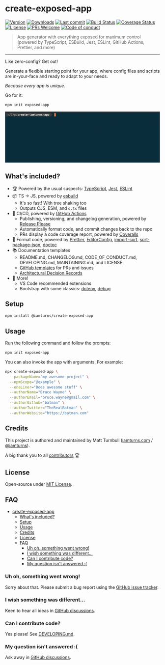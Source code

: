 # create-exposed-app

[![Version](https://img.shields.io/npm/v/create-exposed-app.svg?style=flat-square)](https://www.npmjs.com/package/create-exposed-app?activeTab=versions) [![Downloads](https://img.shields.io/npm/dt/create-exposed-app.svg?style=flat-square)](https://www.npmjs.com/package/create-exposed-app) [![Last commit](https://img.shields.io/github/last-commit/iamturns/create-exposed-app.svg?style=flat-square)](https://github.com/iamturns/create-exposed-app/graphs/commit-activity) [![Build Status](https://img.shields.io/endpoint.svg?url=https%3A%2F%2Factions-badge.atrox.dev%2Fiamturns%2Fcreate-exposed-app%2Fbadge%3Fref%3Dmaster&style=flat&label=build&logo=false)](https://actions-badge.atrox.dev/iamturns/create-exposed-app/goto?ref=master) [![Coverage Status](https://coveralls.io/repos/github/iamturns/create-exposed-app/badge.svg?branch=master)](https://coveralls.io/github/iamturns/create-exposed-app?branch=master) [![License](https://img.shields.io/github/license/iamturns/create-exposed-app.svg?style=flat-square)](https://github.com/iamturns/create-exposed-app/blob/master/LICENSE) [![PRs Welcome](https://img.shields.io/badge/PRs-welcome-brightgreen.svg?style=flat-square)](https://github.com/iamturns/create-exposed-app#can-i-contribute-code) [![Code of conduct](https://img.shields.io/badge/code%20of-conduct-ff69b4.svg?style=flat-square)](https://github.com/iamturns/create-exposed-app/blob/master/CODE_OF_CONDUCT.md)

> App generator with everything exposed for maximum control (powered by TypeScript, ESBuild, Jest, ESLint, GitHub Actions, Prettier, and more)

---

Like zero-config? Get out!

Generate a flexible starting point for your app, where config files and scripts are in-your-face and ready to adapt to your needs.

_Because every app is unique._

Go for it:

```bash
npm init exposed-app
```

![command demo](docs/assets/demo-command.gif)

## What's included?

- 🏆 Powered by the usual suspects: [TypeScript](https://www.npmjs.com/package/debug), [Jest](https://jestjs.io), [ESLint](https://eslint.org)
- 📦 TS → JS, powered by [esbuild](https://github.com/evanw/esbuild)
  - It's so fast! With tree shaking too
  - Outputs CJS, ESM, and `d.ts` files
- 🚀 CI/CD, powered by [GitHub Actions](https://github.com/features/actions)
  - Publishing, versioning, and changelog generation, powered by [Release Please](https://github.com/googleapis/release-please)
  - Automatically format code, and commit changes back to the repo
  - PRs display a code coverage report, powered by [Coveralls](https://coveralls.io)
- 🎀 Format code, powered by [Prettier](http://prettier.io), [EditorConfig](https://editorconfig.org), [import-sort](https://github.com/renke/import-sort), [sort-package-json](https://github.com/keithamus/sort-package-json), [doctoc](https://github.com/thlorenz/doctoc)
- 📚 Documentation templates
  - README.md, CHANGELOG.md, CODE_OF_CONDUCT.md, DEVELOPING.md, MAINTAINING.md, and LICENSE
  - [GitHub templates](https://help.github.com/articles/about-issue-and-pull-request-templates/) for PRs and issues
  - [Architectural Decision Records](https://adr.github.io/)
- 🎉 More!
  - VS Code recommended extensions
  - Bootstrap with some classics: [dotenv](https://www.npmjs.com/package/dotenv), [debug](https://www.npmjs.com/package/debug)

## Setup

```bash
npm install @iamturns/create-exposed-app
```

## Usage

Run the following command and follow the prompts:

```bash
npm init exposed-app
```

You can also invoke the app with arguments. For example:

```bash
npx create-exposed-app \
  --packageName="my-awesome-project" \
  --npmScope="@example" \
  --oneLiner="Does awesome stuff" \
  --authorName="Bruce Wayne" \
  --authorEmail="bruce.wayne@gmail.com" \
  --authorGithub="batman" \
  --authorTwitter="TheRealBatman" \
  --authorWebsite="https://batman.com"
```

## Credits

This project is authored and maintained by Matt Turnbull ([iamturns.com](https://iamturns.com) / [@iamturns](https://twitter.com/iamturns)).

A big thank you to all [contributors](https://github.com/iamturns/create-exposed-app/graphs/contributors) 🏆

## License

Open-source under [MIT License](https://github.com/iamturns/create-exposed-app/blob/master/LICENSE).

## FAQ

<!-- START doctoc generated TOC please keep comment here to allow auto update -->
<!-- DON'T EDIT THIS SECTION, INSTEAD RE-RUN doctoc TO UPDATE -->

- [create-exposed-app](#create-exposed-app)
  - [What's included?](#whats-included)
  - [Setup](#setup)
  - [Usage](#usage)
  - [Credits](#credits)
  - [License](#license)
  - [FAQ](#faq)
    - [Uh oh, something went wrong!](#uh-oh-something-went-wrong)
    - [I wish something was different…](#i-wish-something-was-different)
    - [Can I contribute code?](#can-i-contribute-code)
    - [My question isn't answered :(](#my-question-isnt-answered-)

<!-- END doctoc generated TOC please keep comment here to allow auto update -->

### Uh oh, something went wrong!

Sorry about that. Please submit a bug report using the [GitHub issue tracker](https://github.com/iamturns/create-exposed-app/issues).

### I wish something was different…

Keen to hear all ideas in [GitHub discussions](https://github.com/iamturns/create-exposed-app/discussions).

### Can I contribute code?

Yes please! See [DEVELOPING.md](./DEVELOPING.md).

### My question isn't answered :(

Ask away in [GitHub discussions](https://github.com/iamturns/create-exposed-app/discussions).
